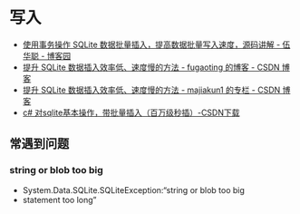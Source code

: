 # 写入

- [使用事务操作 SQLite 数据批量插入，提高数据批量写入速度，源码讲解 - 伍华聪 - 博客园](https://www.cnblogs.com/wuhuacong/p/3310008.html)
- [提升 SQLite 数据插入效率低、速度慢的方法 - fugaoting 的博客 - CSDN 博客](https://blog.csdn.net/fugaoting/article/details/88732027)
- [提升 SQLite 数据插入效率低、速度慢的方法 - majiakun1 的专栏 - CSDN 博客](https://blog.csdn.net/majiakun1/article/details/46607163)
- [c# 对sqlite基本操作，带批量插入（百万级秒插）-CSDN下载](https://download.csdn.net/download/mic_gary/10154869)

## 常遇到问题

### string or blob too big

- System.Data.SQLite.SQLiteException:“string or blob too big
- statement too long”
